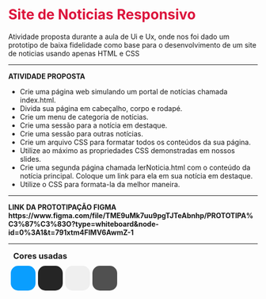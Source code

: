 <h1 style="color: crimson;"> Site de Noticias Responsivo</h1> 
<p>Atividade proposta durante a aula de Ui e Ux, onde nos foi dado um prototipo de baixa fidelidade como base para o desenvolvimento de um site de noticias usando apenas HTML e CSS
<hr>

<p style="font-weight: bold;">
ATIVIDADE PROPOSTA

- Crie uma página web simulando um portal de notícias chamada
index.html.
- Divida sua página em cabeçalho, corpo e rodapé.
- Crie um menu de categoria de notícias.
- Crie uma sessão para a notícia em destaque.
- Crie uma sessão para outras notícias.
- Crie um arquivo CSS para formatar todos os conteúdos da sua página.
- Utilize ao máximo as propriedades CSS demonstradas em nossos
slides.
- Crie uma segunda página chamada lerNoticia.html com o conteúdo da
notícia principal. Coloque um link para ela em sua notícia em
destaque.
- Utilize o CSS para formata-la da melhor maneira.
</p>
<hr>
<p style="font-weight: bold;">LINK DA PROTOTIPAÇÃO FIGMA
    <a  style ="cursor: pointer">https://www.figma.com/file/TME9uMk7uu9pgTJTeAbnhp/PROTOTIPA%C3%87%C3%83O?type=whiteboard&node-id=0%3A1&t=791xtm4FIMV6AwmZ-1</a>
</p>
<hr>
<h3 style="margin: 10px">Cores usadas</h3>
<div style="display: flex; width: 225px; justify-content: space-evenly;">
    
<div style="width: 50px; height: 50px; border-radius: 30%; background-color: #0A9EFE;"></div>
<div style="width: 50px; height: 50px; border-radius: 30%; background-color: #252525;"></div>
<div style="width: 50px; height: 50px; border-radius: 30%; background-color: #EFEFEF;"></div>
<div style="width: 50px; height: 50px; border-radius: 30%; background-color: #505050;"></div>
</div>

